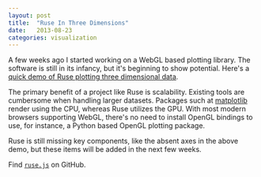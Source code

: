 ```yaml
---
layout: post
title:  "Ruse In Three Dimensions"
date:   2013-08-23
categories: visualization
---
```


A few weeks ago I started working on a WebGL based plotting library.  The software is still in its infancy, but it's beginning to show potential.  Here's a [quick demo of Ruse plotting three dimensional data](http://astrojs.s3.amazonaws.com/ruse/examples/three-dimension-plot.html).

The primary benefit of a project like Ruse is scalability.  Existing tools are cumbersome when handling larger datasets.  Packages such at [matplotlib](http://matplotlib.org/) render using the CPU, whereas Ruse utilizes the GPU.  With most modern browsers supporting WebGL, there's no need to install OpenGL bindings to use, for instance, a Python based OpenGL plotting package.

Ruse is still missing key components, like the absent axes in the above demo, but these items will be added in the next few weeks.

Find [`ruse.js`](https://github.com/kapadia/ruse.js) on GitHub.


